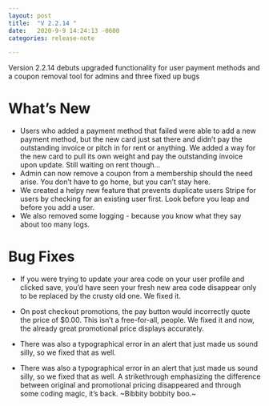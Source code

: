 ```yaml
---
layout: post
title:  "V 2.2.14 "
date:   2020-9-9 14:24:13 -0600
categories: release-note

---
```

Version 2.2.14 debuts upgraded functionality for user payment methods and a coupon removal tool for admins and three fixed up bugs


# What’s New
- Users who added a payment method that failed were able to add a new payment method, but the new card just sat there and didn’t pay the outstanding invoice or pitch in for rent or anything. We added a way for the new card to pull its own weight and pay the outstanding invoice upon update. Still waiting on rent though...  
- Admin can now remove a coupon from a membership should the need arise. You don’t have to go home, but you can’t stay here.
- We created a helpy new feature that prevents duplicate users Stripe for users by checking for an existing user first. Look before you leap and before you add a user.  
- We also removed some logging - because you know what they say about too many logs. 




# Bug Fixes
- If you were trying to update your area code on your user profile and clicked save, you’d have seen your fresh new area code disappear only to be replaced by the crusty old one. We fixed it.  

- On post checkout promotions, the pay button would incorrectly quote the price of $0.00. This isn’t a free-for-all, people. We fixed it and now, the already great promotional price displays accurately. 

- There was also a typographical error in an alert that just made us sound silly, so we fixed that as well. 

- There was also a typographical error in an alert that just made us sound silly, so we fixed that as well. 
A strikethrough emphasizing the difference between original and promotional pricing disappeared and through some coding magic, it’s back. ~Bibbity bobbity boo.~


 